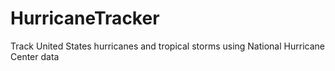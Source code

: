 # HurricaneTracker
Track United States hurricanes and tropical storms using National Hurricane Center data
